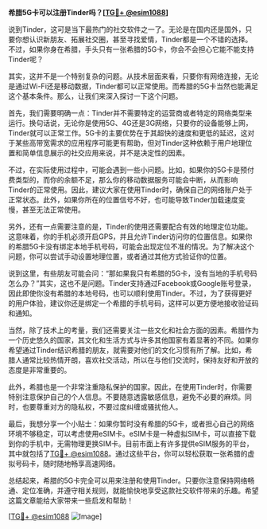 **希腊5G卡可以注册Tinder吗？[[TG💪+ @esim1088](https://t.me/s/esim1088)]**

说到Tinder，这可是当下最热门的社交软件之一了。无论是在国内还是国外，只要你想认识新朋友、拓展社交圈，甚至寻找爱情，Tinder都是一个不错的选择。不过，如果你身在希腊，手头只有一张希腊的5G卡，你会不会担心它能不能支持Tinder呢？

其实，这并不是一个特别复杂的问题。从技术层面来看，只要你有网络连接，无论是通过Wi-Fi还是移动数据，Tinder都可以正常使用。而希腊的5G卡当然也能满足这个基本条件。那么，让我们来深入探讨一下这个问题。

首先，我们需要明确一点：Tinder并不需要特定的运营商或者特定的网络类型来运行。换句话说，无论你是使用5G、4G还是3G网络，只要你的设备能够上网，Tinder就可以正常工作。5G卡的主要优势在于其超快的速度和更低的延迟，这对于某些高带宽需求的应用程序可能更有帮助，但对Tinder这种依赖于用户地理位置和简单信息展示的社交应用来说，并不是决定性的因素。

不过，在实际使用过程中，可能会遇到一些小问题。比如，如果你的5G卡是预付费类型的，而你的余额不足，那么你的移动数据服务可能会中断，从而影响Tinder的正常使用。因此，建议大家在使用Tinder时，确保自己的网络账户处于正常状态。此外，如果你所在的位置信号不好，也可能导致Tinder加载速度变慢，甚至无法正常使用。

另外，还有一点需要注意的是，Tinder的使用还需要配合有效的地理定位功能。这意味着，你的手机必须开启GPS，并且允许Tinder访问你的位置信息。如果你的希腊5G卡没有绑定本地手机号码，可能会出现定位不准的情况。为了解决这个问题，你可以尝试手动设置地理位置，或者通过其他方式验证你的位置。

说到这里，有些朋友可能会问：“那如果我只有希腊的5G卡，没有当地的手机号码怎么办？”其实，这也不是问题。Tinder支持通过Facebook或Google账号登录，因此即使你没有希腊的本地号码，也可以顺利使用Tinder。不过，为了获得更好的用户体验，建议你还是绑定一个希腊的手机号码，这样可以更方便地接收验证码和通知。

当然，除了技术上的考量，我们还需要关注一些文化和社会方面的因素。希腊作为一个历史悠久的国家，其文化和生活方式与许多其他国家有着显著的不同。如果你希望通过Tinder结识希腊的朋友，就需要对他们的文化习惯有所了解。比如，希腊人通常比较热情开朗，喜欢社交活动，所以在与他们交流时，保持友好和开放的态度是非常重要的。

此外，希腊也是一个非常注重隐私保护的国家。因此，在使用Tinder时，你需要特别注意保护自己的个人信息。不要随意透露敏感信息，避免不必要的麻烦。同时，也要尊重对方的隐私权，不要过度纠缠或骚扰他人。

最后，我想分享一个小贴士：如果你暂时没有希腊的5G卡，或者担心自己的网络环境不够稳定，可以考虑使用eSIM卡。eSIM卡是一种虚拟SIM卡，可以直接下载到你的手机中，无需物理更换SIM卡。目前市面上有许多提供eSIM服务的平台，其中就包括了[TG💪+ @esim1088](https://t.me/s/esim1088)。通过这些平台，你可以轻松获取一张希腊的虚拟号码卡，随时随地畅享高速网络。

总结起来，希腊的5G卡完全可以用来注册和使用Tinder。只要你注意保持网络畅通、定位准确，并遵守相关规则，就能愉快地享受这款社交软件带来的乐趣。希望这篇文章能给大家带来一些启发和帮助！

[[TG💪+ @esim1088](https://t.me/s/esim1088) ![Image](https://i.postimg.cc/4NQfJmqS/Snipaste-2025-05-13-00-14-12.png)]